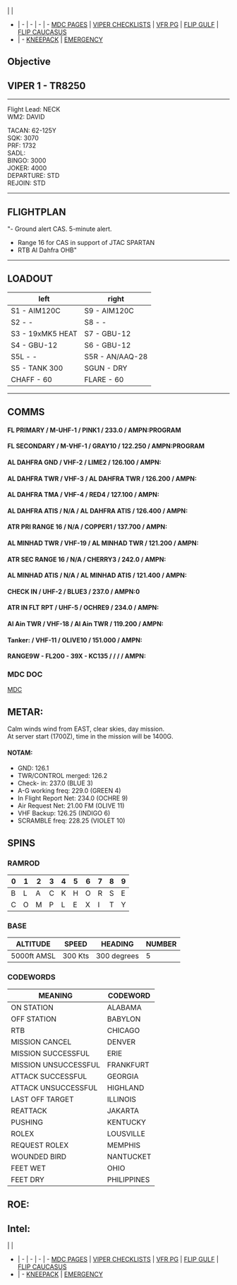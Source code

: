  |  | 
- | - | - | - | -
[MDC PAGES](/MDCPAGES.MD) | [VIPER CHECKLISTS](/F16START.MD) | [VFR PG](/VFR_OMAM.MD) | [FLIP GULF](https://www.dropbox.com/s/sp91zf63rx0esao/FLIP_GULFR2_EC1.pdf?dl=0) | [FLIP CAUCASUS](https://www.dropbox.com/s/ppiqy9ba7i8h8op/FLIP_CAUR_EC1.pdf?dl=0)
- | - 
[KNEEPACK](/VIPER/388KNEE11.pdf) | [EMERGENCY](/VIPER/EMERG191221.pdf)

## Objective
#### 

## VIPER 1 - TR8250

---

Flight Lead: NECK  
WM2: DAVID  


TACAN: 62-125Y  
SQK: 3070  
PRF: 1732  
SADL:   
BINGO: 3000  
JOKER: 4000  
DEPARTURE: STD  
REJOIN: STD  

---
## FLIGHTPLAN
"- Ground alert CAS. 5-minute alert.
- Range 16 for CAS in support of JTAC SPARTAN
- RTB Al Dahfra OHB"

---
## LOADOUT

left | right
----- | -----
S1 - AIM120C | S9 - AIM120C
S2 - - | S8 - -
S3 - 19xMK5 HEAT | S7 - GBU-12
S4 - GBU-12 | S6 - GBU-12
S5L - - | S5R - AN/AAQ-28
S5 - TANK 300 | SGUN - DRY
CHAFF - 60 | FLARE - 60

---

## COMMS

#### FL PRIMARY / M-UHF-1 / PINK1 / 233.0 / AMPN:PROGRAM
#### FL SECONDARY / M-VHF-1 / GRAY10 / 122.250 / AMPN:PROGRAM
#### AL DAHFRA GND / VHF-2 / LIME2 / 126.100 / AMPN:
#### AL DAHFRA TWR / VHF-3 / AL DAHFRA TWR / 126.200 / AMPN:
#### AL DAHFRA TMA / VHF-4 / RED4 / 127.100 / AMPN:
#### AL DAHFRA ATIS / N/A / AL DAHFRA ATIS / 126.400 / AMPN:
#### ATR PRI RANGE 16 / N/A / COPPER1 / 137.700 / AMPN:
#### AL MINHAD TWR / VHF-19 / AL MINHAD TWR / 121.200 / AMPN:
#### ATR SEC RANGE 16 / N/A / CHERRY3 / 242.0 / AMPN:
#### AL MINHAD ATIS / N/A / AL MINHAD ATIS / 121.400 / AMPN:
#### CHECK IN / UHF-2 / BLUE3 / 237.0 / AMPN:0
#### ATR IN FLT RPT / UHF-5 / OCHRE9 / 234.0 / AMPN:
#### Al Ain TWR / VHF-18 / Al Ain TWR / 119.200 / AMPN:
#### Tanker: / VHF-11 / OLIVE10 / 151.000 / AMPN:
#### RANGE9W - FL200 - 39X - KC135 /  /  /  / AMPN:


### MDC DOC
[MDC](/XXX.pdf)


## METAR: 
Calm winds wind from EAST, clear skies, day mission.  
At server start (1700Z), time in the mission will be 1400G.  


#### NOTAM:  
- GND: 126.1  
- TWR/CONTROL merged: 126.2  
- Check- in: 237.0 (BLUE 3)  
- A-G working freq: 229.0 (GREEN 4)  
- In Flight Report Net: 234.0 (OCHRE 9)  
- Air Request Net: 21.00 FM (OLIVE 11)  
- VHF Backup: 126.25 (INDIGO 6)  
- SCRAMBLE freq: 228.25 (VIOLET 10)  

## SPINS

### RAMROD

| 0 | 1 | 2 | 3 | 4 | 5 | 6 | 7 | 8 | 9 |
| - | - | - | - | - | - | - | - | - | - |
| B | L | A | C | K | H | O | R | S | E |
| C | O | M | P | L | E | X | I | T | Y |

### BASE

| ALTITUDE | SPEED | HEADING | NUMBER| 
| -------- | ----- | ------- | ----- | 
| 5000ft AMSL | 300 Kts | 300 degrees | 5 |

### CODEWORDS

| MEANING | CODEWORD | 
| ------- | -------- | 
| ON STATION | ALABAMA | 
| OFF STATION | BABYLON |
| RTB | CHICAGO |
| MISSION CANCEL | DENVER |
| MISSION SUCCESSFUL| ERIE |
| MISSION UNSUCCESSFUL| FRANKFURT |
| ATTACK SUCCESSFUL | GEORGIA |
| ATTACK UNSUCCESSFUL | HIGHLAND |
| LAST OFF TARGET| ILLINOIS |
| REATTACK | JAKARTA |
| PUSHING | KENTUCKY |
| ROLEX | LOUSVILLE |
| REQUEST ROLEX| MEMPHIS|
| WOUNDED BIRD | NANTUCKET |
| FEET WET | OHIO |
| FEET DRY | PHILIPPINES |


## ROE:


## Intel:



 |  | 
- | - | - | - | -
[MDC PAGES](/MDCPAGES.MD) | [VIPER CHECKLISTS](/F16START.MD) | [VFR PG](/VFR_OMAM.MD) | [FLIP GULF](https://www.dropbox.com/s/sp91zf63rx0esao/FLIP_GULFR2_EC1.pdf?dl=0) | [FLIP CAUCASUS](https://www.dropbox.com/s/ppiqy9ba7i8h8op/FLIP_CAUR_EC1.pdf?dl=0)
- | - 
[KNEEPACK](/VIPER/388KNEE11.pdf) | [EMERGENCY](/VIPER/EMERG191221.pdf)


